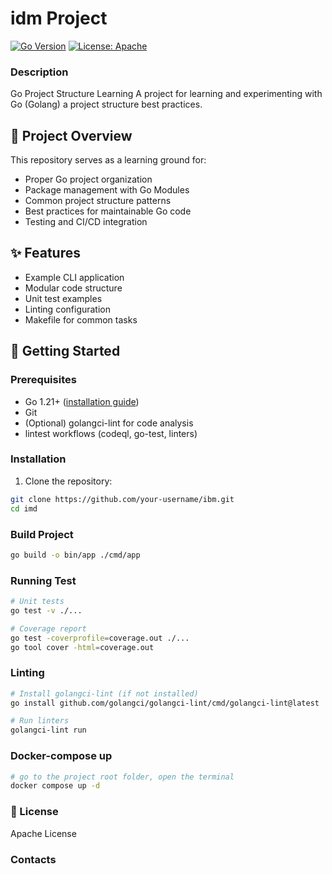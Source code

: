 # idm Project

[![Go Version](https://img.shields.io/badge/go-%3E%3D1.21-blue.svg)](https://golang.org/)
[![License: Apache](https://img.shields.io/badge/License-Apache-yellow.svg)](https://opensource.org/licenses/Apache)

### Description
Go Project Structure Learning
A project for learning and experimenting with Go (Golang) a project structure best practices.

## 📖 Project Overview

This repository serves as a learning ground for:
- Proper Go project organization
- Package management with Go Modules
- Common project structure patterns
- Best practices for maintainable Go code
- Testing and CI/CD integration

## ✨ Features
- Example CLI application
- Modular code structure
- Unit test examples
- Linting configuration
- Makefile for common tasks

## 🚀 Getting Started

### Prerequisites
- Go 1.21+ ([installation guide](https://go.dev/doc/install))
- Git
- (Optional) golangci-lint for code analysis
- lintest workflows (codeql, go-test, linters)

### Installation
1. Clone the repository:
```bash
git clone https://github.com/your-username/ibm.git
cd imd
```
### Build Project

```bash
go build -o bin/app ./cmd/app
```

### Running Test
```bash
# Unit tests
go test -v ./...

# Coverage report
go test -coverprofile=coverage.out ./...
go tool cover -html=coverage.out
```

### Linting
```bash
# Install golangci-lint (if not installed)
go install github.com/golangci/golangci-lint/cmd/golangci-lint@latest

# Run linters
golangci-lint run
```

### Docker-compose up
```bash
# go to the project root folder, open the terminal
docker compose up -d
```

### 📄 License
Apache License

### Contacts

